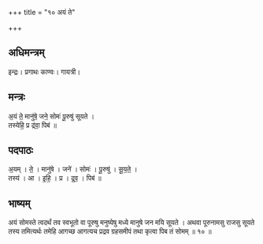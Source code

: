 +++
title = "१० अयं ते"

+++
## अधिमन्त्रम्
इन्द्रः। प्रगाथः काण्वः। गायत्री।

## मन्त्रः
अ॒यं ते॒ मानु॑षे॒ जने॒ सोमः॑ पू॒रुषु॑ सूयते ।  
तस्येहि॒ प्र द्र॑वा॒ पिब॑ ॥

## पदपाठः
अ॒यम् । ते॒ । मानु॑षे । जने॑ । सोमः॑ । पू॒रुषु॑ । सू॒य॒ते॒ ।  
तस्य॑ । आ । इ॒हि॒ । प्र । द्र॒व॒ । पिब॑ ॥

## भाष्यम्
अयं सोमस्ते त्वदर्थं तव स्वभूतो वा पूरुषु मनुष्येषु मध्ये मानुषे जन मयि सूयते । अथवा पूरुनामसु राजसु सूयते तस्य तमित्यर्थः तमेहि आगच्छ आगत्यच प्रद्रव ग्रहसमीपं तथा कृत्वा पिब तं सोमम् ॥ १० ॥